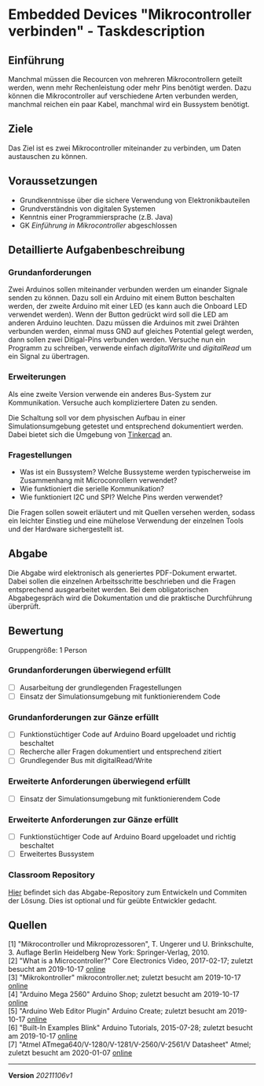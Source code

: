 # Embedded Devices "Mikrocontroller verbinden" - Taskdescription

## Einführung
Manchmal müssen die Recourcen von mehreren Mikrocontrollern geteilt werden, wenn mehr Rechenleistung oder mehr Pins benötigt werden. Dazu können die Mikrocontroller auf  verschiedene Arten verbunden werden, manchmal reichen ein paar Kabel, manchmal wird ein Bussystem benötigt.

## Ziele
Das Ziel ist es zwei Mikrocontroller miteinander zu verbinden, um Daten austauschen zu können.

## Voraussetzungen
* Grundkenntnisse über die sichere Verwendung von Elektronikbauteilen
* Grundverständnis von digitalen Systemen
* Kenntnis einer Programmiersprache (z.B. Java)
* GK *Einführung in Mikrocontroller* abgeschlossen

## Detaillierte Aufgabenbeschreibung

### Grundanforderungen

Zwei Arduinos sollen miteinander verbunden werden um einander Signale senden zu können. Dazu soll ein Arduino mit einem Button beschalten werden, der zweite Arduino mit einer LED (es kann auch die Onboard LED verwendet werden). Wenn der Button gedrückt wird soll die LED am anderen Arduino leuchten. Dazu müssen die Arduinos mit zwei Drähten verbunden werden, einmal muss GND auf gleiches Potential gelegt werden, dann sollen zwei Ditigal-Pins verbunden werden. Versuche nun ein Programm zu schreiben, verwende einfach *digitalWrite* und *digitalRead* um ein Signal zu übertragen.

### Erweiterungen

Als eine zweite Version verwende ein anderes Bus-System zur Kommunikation. Versuche auch kompliziertere Daten zu senden.

Die Schaltung soll vor dem physischen Aufbau in einer Simulationsumgebung getestet und entsprechend dokumentiert werden. Dabei bietet sich die Umgebung von [Tinkercad](https://www.tinkercad.com) an.

### Fragestellungen
* Was ist ein Bussystem? Welche Bussysteme werden typischerweise im Zusammenhang mit Microconrollern verwendet?
* Wie funktioniert die serielle Kommunikation?
* Wie funktioniert I2C und SPI? Welche Pins werden verwendet?

Die Fragen sollen soweit erläutert und mit Quellen versehen werden, sodass ein leichter Einstieg und eine mühelose Verwendung der einzelnen Tools und der Hardware sichergestellt ist.

## Abgabe
Die Abgabe wird elektronisch als generiertes PDF-Dokument erwartet. Dabei sollen die einzelnen Arbeitsschritte beschrieben und die Fragen entsprechend ausgearbeitet werden.
Bei dem obligatorischen Abgabegespräch wird die Dokumentation und die praktische Durchführung überprüft.

## Bewertung
Gruppengröße: 1 Person

### Grundanforderungen **überwiegend erfüllt**
- [ ]  Ausarbeitung der grundlegenden Fragestellungen
- [ ] Einsatz der Simulationsumgebung mit funktionierendem Code
### Grundanforderungen **zur Gänze erfüllt**

- [ ] Funktionstüchtiger Code auf Arduino Board upgeloadet und richtig beschaltet
- [ ] Recherche aller Fragen dokumentiert und entsprechend zitiert
- [ ] Grundlegender Bus mit digitalRead/Write

### Erweiterte Anforderungen **überwiegend erfüllt**

- [ ] Einsatz der Simulationsumgebung mit funktionierendem Code

### Erweiterte Anforderungen **zur Gänze erfüllt**

- [ ] Funktionstüchtiger Code auf Arduino Board upgeloadet und richtig beschaltet
- [ ] Erweitertes Bussystem 

### Classroom Repository
[Hier](https://github.com/500) befindet sich das Abgabe-Repository zum Entwickeln und Commiten der Lösung.
Dies ist optional und für geübte Entwickler gedacht.

## Quellen
[1] "Mikrocontroller und Mikroprozessoren", T. Ungerer und U. Brinkschulte, 3. Auflage Berlin Heidelberg New York: Springer-Verlag, 2010.  
[2] "What is a Microcontroller?" Core Electronics Video, 2017-02-17; zuletzt besucht am 2019-10-17 [online](https://core-electronics.com.au/tutorials/arduino-workshop-for-beginners.html)  
[3] "Mikrokontroller" mikrocontroller.net; zuletzt besucht am 2019-10-17 [online](https://www.mikrocontroller.net/articles/Mikrocontroller)  
[4] "Arduino Mega 2560" Arduino Shop; zuletzt besucht am 2019-10-17 [online](https://store.arduino.cc/arduino-mega-2560-rev3)  
[5] "Arduino Web Editor Plugin" Arduino Create; zuletzt besucht am 2019-10-17 [online](https://create.arduino.cc/getting-started/plugin)  
[6] "Built-In Examples Blink" Arduino Tutorials, 2015-07-28; zuletzt besucht am 2019-10-17 [online](https://www.arduino.cc/en/Tutorial/Blink)  
[7] "Atmel ATmega640/V-1280/V-1281/V-2560/V-2561/V Datasheet" Atmel; zuletzt besucht am 2020-01-07 [online](https://ww1.microchip.com/downloads/en/devicedoc/atmel-2549-8-bit-avr-microcontroller-atmega640-1280-1281-2560-2561_datasheet.pdf)  

---
**Version** *20211106v1*
